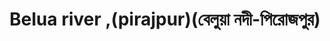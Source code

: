 ---
title: "Belua river ,(pirajpur)(বেলুয়া নদী-পিরোজপুর)"
title_bn: "pirajpur"
description: "It originated from banaripara upaziila chowmohona.Rhe length of it is 40 km.It covered boitakatha bazar,kolar,doanea etc."
---